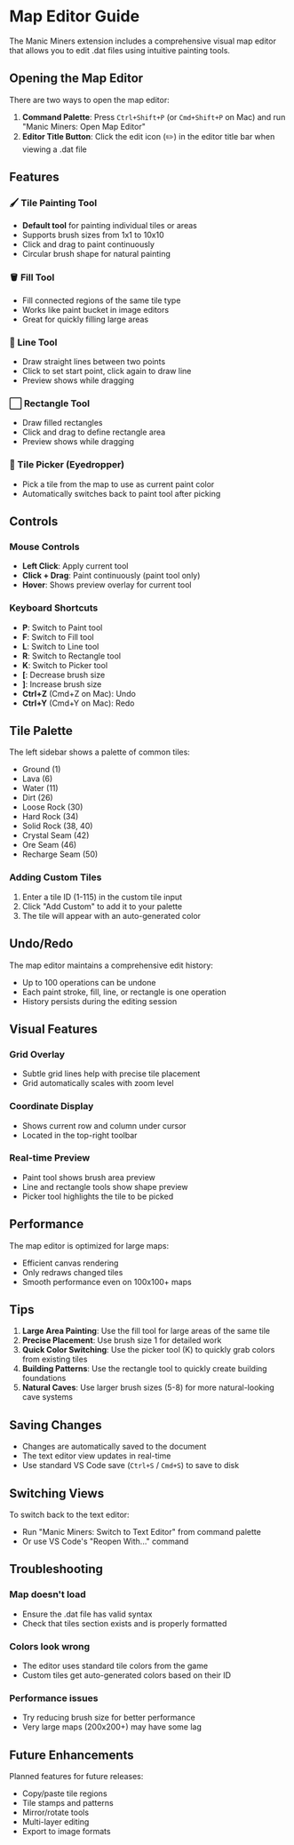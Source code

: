 # Map Editor Guide

The Manic Miners extension includes a comprehensive visual map editor that allows you to edit .dat files using intuitive painting tools.

## Opening the Map Editor

There are two ways to open the map editor:

1. **Command Palette**: Press `Ctrl+Shift+P` (or `Cmd+Shift+P` on Mac) and run "Manic Miners: Open Map Editor"
2. **Editor Title Button**: Click the edit icon (✏️) in the editor title bar when viewing a .dat file

## Features

### 🖌️ Tile Painting Tool
- **Default tool** for painting individual tiles or areas
- Supports brush sizes from 1x1 to 10x10
- Click and drag to paint continuously
- Circular brush shape for natural painting

### 🪣 Fill Tool
- Fill connected regions of the same tile type
- Works like paint bucket in image editors
- Great for quickly filling large areas

### 📏 Line Tool
- Draw straight lines between two points
- Click to set start point, click again to draw line
- Preview shows while dragging

### ⬜ Rectangle Tool
- Draw filled rectangles
- Click and drag to define rectangle area
- Preview shows while dragging

### 💉 Tile Picker (Eyedropper)
- Pick a tile from the map to use as current paint color
- Automatically switches back to paint tool after picking

## Controls

### Mouse Controls
- **Left Click**: Apply current tool
- **Click + Drag**: Paint continuously (paint tool only)
- **Hover**: Shows preview overlay for current tool

### Keyboard Shortcuts
- **P**: Switch to Paint tool
- **F**: Switch to Fill tool
- **L**: Switch to Line tool
- **R**: Switch to Rectangle tool
- **K**: Switch to Picker tool
- **[**: Decrease brush size
- **]**: Increase brush size
- **Ctrl+Z** (Cmd+Z on Mac): Undo
- **Ctrl+Y** (Cmd+Y on Mac): Redo

## Tile Palette

The left sidebar shows a palette of common tiles:
- Ground (1)
- Lava (6)
- Water (11)
- Dirt (26)
- Loose Rock (30)
- Hard Rock (34)
- Solid Rock (38, 40)
- Crystal Seam (42)
- Ore Seam (46)
- Recharge Seam (50)

### Adding Custom Tiles
1. Enter a tile ID (1-115) in the custom tile input
2. Click "Add Custom" to add it to your palette
3. The tile will appear with an auto-generated color

## Undo/Redo

The map editor maintains a comprehensive edit history:
- Up to 100 operations can be undone
- Each paint stroke, fill, line, or rectangle is one operation
- History persists during the editing session

## Visual Features

### Grid Overlay
- Subtle grid lines help with precise tile placement
- Grid automatically scales with zoom level

### Coordinate Display
- Shows current row and column under cursor
- Located in the top-right toolbar

### Real-time Preview
- Paint tool shows brush area preview
- Line and rectangle tools show shape preview
- Picker tool highlights the tile to be picked

## Performance

The map editor is optimized for large maps:
- Efficient canvas rendering
- Only redraws changed tiles
- Smooth performance even on 100x100+ maps

## Tips

1. **Large Area Painting**: Use the fill tool for large areas of the same tile
2. **Precise Placement**: Use brush size 1 for detailed work
3. **Quick Color Switching**: Use the picker tool (K) to quickly grab colors from existing tiles
4. **Building Patterns**: Use the rectangle tool to quickly create building foundations
5. **Natural Caves**: Use larger brush sizes (5-8) for more natural-looking cave systems

## Saving Changes

- Changes are automatically saved to the document
- The text editor view updates in real-time
- Use standard VS Code save (`Ctrl+S` / `Cmd+S`) to save to disk

## Switching Views

To switch back to the text editor:
- Run "Manic Miners: Switch to Text Editor" from command palette
- Or use VS Code's "Reopen With..." command

## Troubleshooting

### Map doesn't load
- Ensure the .dat file has valid syntax
- Check that tiles section exists and is properly formatted

### Colors look wrong
- The editor uses standard tile colors from the game
- Custom tiles get auto-generated colors based on their ID

### Performance issues
- Try reducing brush size for better performance
- Very large maps (200x200+) may have some lag

## Future Enhancements

Planned features for future releases:
- Copy/paste tile regions
- Tile stamps and patterns
- Mirror/rotate tools
- Multi-layer editing
- Export to image formats